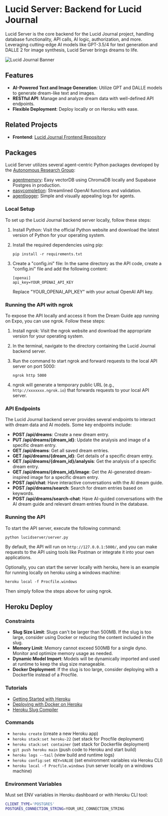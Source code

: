 # Lucid Server: Backend for Lucid Journal

Lucid Server is the core backend for the Lucid Journal project, handling database functionality, API calls, AI logic, authorization, and more. Leveraging cutting-edge AI models like GPT-3.5/4 for text generation and DALLE 2 for image synthesis, Lucid Server brings dreams to life.

![Lucid Journal Banner](resources/banner.png)

## Features

- **AI-Powered Text and Image Generation**: Utilize GPT and DALLE models to generate dream-like text and images.
- **RESTful API**: Manage and analyze dream data with well-defined API endpoints.
- **Flexible Deployment**: Deploy locally or on Heroku with ease.

## Related Projects

- **Frontend**: [Lucid Journal Frontend Repository](https://github.com/cp-james-harbeck/LucidJournal)

## Packages

Lucid Server utilizes several agent-centric Python packages developed by the [Autonomous Research Group](https://github.com/AutonomousResearchGroup):

- [agentmemory](https://github.com/AutonomousResearchGroup/agentmemory): Easy vectorDB using ChromaDB locally and Supabase Postgres in production.
- [easycompletion](https://github.com/AutonomousResearchGroup/easycompletion): Streamlined OpenAI functions and validation.
- [agentlogger](https://github.com/AutonomousResearchGroup/agentlogger): Simple and visually appealing logs for agents.


### Local Setup
To set up the Lucid Journal backend server locally, follow these steps:

1. Install Python: Visit the official Python website and download the latest version of Python for your operating system.

2. Install the required dependencies using pip:
   ```
   pip install -r requirements.txt
   ```

3. Create a "config.ini" file: In the same directory as the API code, create a "config.ini" file and add the following content:
   ```
   [openai]
   api_key=YOUR_OPENAI_API_KEY
   ```
   Replace "YOUR_OPENAI_API_KEY" with your actual OpenAI API key.

### Running the API with ngrok
To expose the API locally and access it from the Dream Guide app running on Expo, you can use ngrok. Follow these steps:

1. Install ngrok: Visit the ngrok website and download the appropriate version for your operating system.

2. In the terminal, navigate to the directory containing the Lucid Journal backend server.

3. Run the command to start ngrok and forward requests to the local API server on port 5000:
   ```
   ngrok http 5000
   ```

4. ngrok will generate a temporary public URL (e.g., `http://xxxxxxx.ngrok.io`) that forwards requests to your local API server.

### API Endpoints
The Lucid Journal backend server provides several endpoints to interact with dream data and AI models. Some key endpoints include:

- **POST /api/dreams**: Create a new dream entry.
- **PUT /api/dreams/{dream_id}**: Update the analysis and image of a specific dream entry.
- **GET /api/dreams**: Get all saved dream entries.
- **GET /api/dreams/{dream_id}**: Get details of a specific dream entry.
- **GET /api/dreams/{dream_id}/analysis**: Get the analysis of a specific dream entry.
- **GET /api/dreams/{dream_id}/image**: Get the AI-generated dream-inspired image for a specific dream entry.
- **POST /api/chat**: Have interactive conversations with the AI dream guide.
- **POST /api/dreams/search**: Search for dream entries based on keywords.
- **POST /api/dreams/search-chat**: Have AI-guided conversations with the AI dream guide and relevant dream entries found in the database.

### Running the API
To start the API server, execute the following command:

```
python lucidserver/server.py
```

By default, the API will run on `http://127.0.0.1:5000/`, and you can make requests to the API using tools like Postman or integrate it into your own applications.

Optionally, you can start the server locally with heroku, here is an example for running locally on heroku using a windows machine:

```
heroku local -f Procfile.windows
```
Then simply follow the steps above for using ngrok.

## Heroku Deploy

### Constraints
- **Slug Size Limit**: Slugs can't be larger than 500MB. If the slug is too large, consider using Docker or reducing the content included in the slug.
- **Memory Limit**: Memory cannot exceed 500MB for a single dyno. Monitor and optimize memory usage as needed.
- **Dynamic Model Import**: Models will be dynamically imported and used at runtime to keep the slug size manageable.
- **Docker Deployment**: If the slug is too large, consider deploying with a Dockerfile instead of a Procfile.

### Tutorials
- [Getting Started with Heroku](https://devcenter.heroku.com/articles/getting-started-with-python)
- [Deploying with Docker on Heroku](https://devcenter.heroku.com/categories/deploying-with-docker)
- [Heroku Slug Compiler](https://devcenter.heroku.com/articles/slug-compiler)

### Commands
- `heroku create` (create a new Heroku app)
- `heroku stack:set heroku-22` (set stack for Procfile deployment)
- `heroku stack:set container` (set stack for Dockerfile deployment)
- `git push heroku main` (push code to Heroku and start build)
- `heroku logs --tail` (view build and runtime logs)
- `heroku config:set KEY=VALUE` (set environment variables via Heroku CLI)
- `heroku local -f Procfile.windows` (run server locally on a windows machine)

### Environment Variables
Must set ENV variables in Heroku dashboard or with Heroku CLI tool:

```bash
CLIENT_TYPE='POSTGRES'
POSTGRES_CONNECTION_STRING=YOUR_URI_CONNECTION_STRING
```